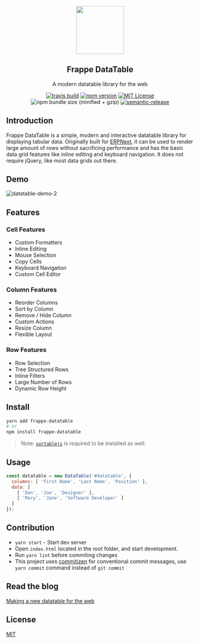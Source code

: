 <div align="center">
    <img src="https://github.com/frappe/design/blob/master/logos/data-table-logo.svg" height="128">
    <h2>Frappe DataTable</h2>
    <p align="center">
    <p>
    A modern datatable library for the web
    </p>

[![travis build](https://api.travis-ci.com/frappe/datatable.svg?branch=master)](https://travis-ci.org/frappe/datatable)
[![npm version](https://badge.fury.io/js/frappe-datatable.svg)](https://badge.fury.io/js/frappe-datatable)
[![MIT License](https://img.shields.io/badge/license-MIT-blue.svg)](http://opensource.org/licenses/MIT)
![npm bundle size (minified + gzip)](https://img.shields.io/bundlephobia/minzip/frappe-datatable.svg)
[![semantic-release](https://img.shields.io/badge/%20%20%F0%9F%93%A6%F0%9F%9A%80-semantic--release-e10079.svg)](https://github.com/semantic-release/semantic-release)


</div>

## Introduction

Frappe DataTable is a simple, modern and interactive datatable library for displaying tabular data. Originally built for [ERPNext](https://github.com/frappe/erpnext), it can be used to render large amount of rows without sacrificing performance and has the basic data grid features like inline editing and keyboard navigation. It does not require jQuery, like most data grids out there.

## Demo

![datatable-demo-2](https://user-images.githubusercontent.com/9355208/40740030-5412aa40-6465-11e8-8542-b0247ab1daac.gif)

## Features

### Cell Features

* Custom Formatters
* Inline Editing
* Mouse Selection
* Copy Cells
* Keyboard Navigation
* Custom Cell Editor

### Column Features

* Reorder Columns
* Sort by Column
* Remove / Hide Column
* Custom Actions
* Resize Column
* Flexible Layout

### Row Features

* Row Selection
* Tree Structured Rows
* Inline Filters
* Large Number of Rows
* Dynamic Row Height

## Install

```bash
yarn add frappe-datatable
# or
npm install frappe-datatable
```

> Note: [`sortablejs`](https://github.com/RubaXa/Sortable) is required to be installed as well.

## Usage

```js
const datatable = new DataTable('#datatable', {
  columns: [ 'First Name', 'Last Name', 'Position' ],
  data: [
    [ 'Don', 'Joe', 'Designer' ],
    [ 'Mary', 'Jane', 'Software Developer' ]
  ]
});
```

## Contribution

* `yarn start` - Start dev server
* Open `index.html` located in the root folder, and start development.
* Run `yarn lint` before commiting changes
* This project uses [commitizen](https://github.com/commitizen/cz-cli) for conventional commit messages, use `yarn commit` command instead of `git commit`

## Read the blog

[Making a new datatable for the web](https://medium.com/frapp%C3%A9-thoughts/things-i-learned-building-a-library-for-the-web-6846a588bf53)


## License

[MIT](http://opensource.org/licenses/MIT)
